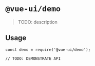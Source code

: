 # `@vue-ui/demo`

> TODO: description

## Usage

```
const demo = require('@vue-ui/demo');

// TODO: DEMONSTRATE API
```

